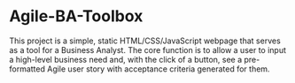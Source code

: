 # Agile-BA-Toolbox

 This project is a simple, static HTML/CSS/JavaScript webpage that serves as a tool for a Business Analyst. The core function is to allow a user to input a high-level business need and, with the click of a button, see a pre-formatted Agile user story with acceptance criteria generated for them.
